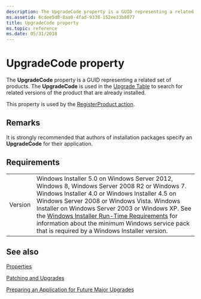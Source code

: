 ```yaml
---
description: The UpgradeCode property is a GUID representing a related set of products. The UpgradeCode is used in the Upgrade Table to search for related versions of the product that are already installed.This property is used by the RegisterProduct action.
ms.assetid: 6cdee5d8-8aa0-4fad-9338-152ee33b8077
title: UpgradeCode property
ms.topic: reference
ms.date: 05/31/2018
---
```


# UpgradeCode property

The **UpgradeCode** property is a GUID representing a related set of products. The **UpgradeCode** is used in the [Upgrade Table](upgrade-table.md) to search for related versions of the product that are already installed.

This property is used by the [RegisterProduct action](registerproduct-action.md).

## Remarks

It is strongly recommended that authors of installation packages specify an **UpgradeCode** for their application.

## Requirements



|                    |                                                                                                                                                                                                                                                                                                                                                                                                                                                  |
|--------------------|--------------------------------------------------------------------------------------------------------------------------------------------------------------------------------------------------------------------------------------------------------------------------------------------------------------------------------------------------------------------------------------------------------------------------------------------------|
| Version<br/> | Windows Installer 5.0 on Windows Server 2012, Windows 8, Windows Server 2008 R2 or Windows 7. Windows Installer 4.0 or Windows Installer 4.5 on Windows Server 2008 or Windows Vista. Windows Installer on Windows Server 2003 or Windows XP. See the [Windows Installer Run-Time Requirements](windows-installer-portal.md) for information about the minimum Windows service pack that is required by a Windows Installer version.<br/> |



## See also

<dl> <dt>

[Properties](properties.md)
</dt> <dt>

[Patching and Upgrades](patching-and-upgrades.md)
</dt> <dt>

[Preparing an Application for Future Major Upgrades](preparing-an-application-for-future-major-upgrades.md)
</dt> </dl>

 

 




